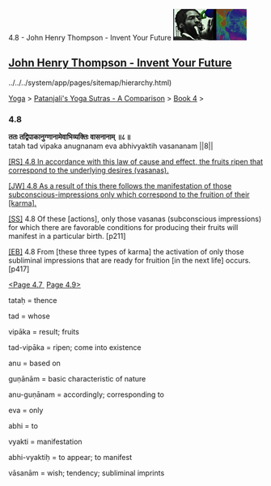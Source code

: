 4.8 - John Henry Thompson - Invent Your Future [![John Henry Thompson - Invent Your Future](../../../_/rsrc/1329567069254/config/customLogo.gif-revision=6.png)](../../../index.html)

[John Henry Thompson - Invent Your Future](../../../index.html)
---------------------------------------------------------------

../../../system/app/pages/sitemap/hierarchy.html)
    

[Yoga](../../../yoga.html)‎ > ‎[Patanjali's Yoga Sutras - A Comparison](../../patanjani.html)‎ > ‎[Book 4](../book-4.html)‎ > ‎

### 4.8

**ततः तद्विपाकानुग्णानामेवाभिव्यक्तिः वासनानाम् ॥८॥**  
tatah tad vipaka anugnanam eva abhivyaktih vasananam ||8||  
  
  
[\[RS\] 4.8 In accordance with this law of cause and effect, the fruits ripen that correspond to the underlying desires (vasanas).](http://www.ashtangayoga.info/source-texts/yoga-sutra-patanjali/chapter-4/item/tatah-vipaka-anugnanam-abhivyaktih-vasananam/)  
  
[\[JW\] 4.8 As a result of this there follows the manifestation of those subconscious-impressions only which correspond to the fruition of their \[karma\].](http://books.google.com/books?id=YzFImjtOxUwC&pg=PA306&ci=188%2C685%2C759%2C83&source=bookclip)  
  
[\[SS\]](http://www.amazon.com/Yoga-Sutras-Patanjali-Commentary-Satchidananda/dp/0932040381) 4.8 Of these \[actions\], only those vasanas (subconscious impressions) for which there are favorable conditions for producing their fruits will manifest in a particular birth. \[p211\]  
  
[\[EB\]](http://www.amazon.com/Yoga-Sutras-Patanjali-Translation-Commentary/dp/0865477361/ref=sr_1_1?ie=UTF8&s=books&qid=1250508322&sr=1-1) 4.8 From \[these three types of karma\] the activation of only those subliminal impressions that are ready for fruition \[in the next life\] occurs. \[p417\]  
  
  
[<Page 4.7](47.html)[ ](45.html) [Page 4.9>](49.html)  

tataḥ = thence  
  
tad = whose  
  
vipāka = result; fruits  
  
tad-vipāka = ripen; come into existence  
  
anu = based on  
  
guṇānām = basic characteristic of nature  
  
anu-guṇānam = accordingly; corresponding to  
  
eva = only  
  
abhi = to  
  
vyakti = manifestation  
  
abhi-vyaktiḥ = to appear; to manifest  
  
vāsanām = wish; tendency; subliminal imprints

